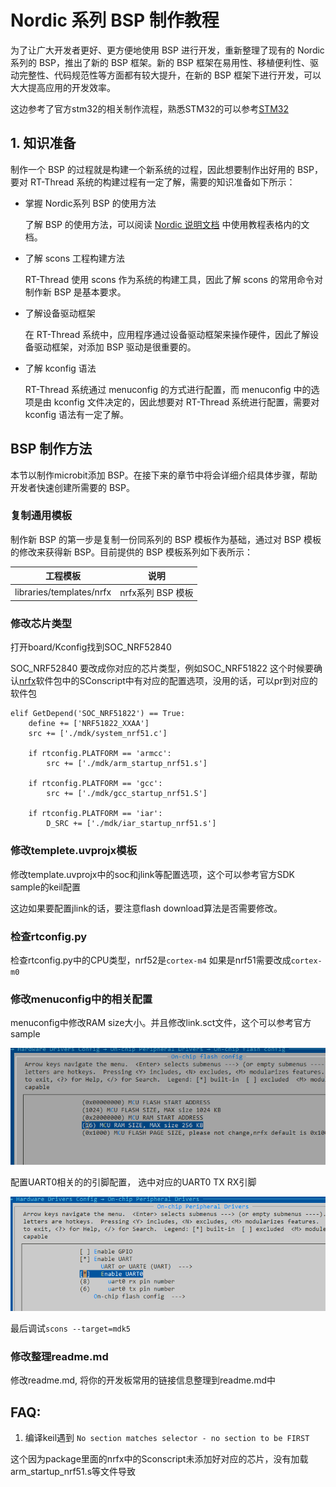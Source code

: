 # Nordic 系列 BSP 制作教程

为了让广大开发者更好、更方便地使用 BSP 进行开发，重新整理了现有的 Nordic 系列的 BSP，推出了新的 BSP 框架。新的 BSP 框架在易用性、移植便利性、驱动完整性、代码规范性等方面都有较大提升，在新的 BSP 框架下进行开发，可以大大提高应用的开发效率。

这边参考了官方stm32的相关制作流程，熟悉STM32的可以参考[STM32](https://github.com/RT-Thread/rt-thread/blob/master/bsp/stm32/docs/STM32%E7%B3%BB%E5%88%97BSP%E5%88%B6%E4%BD%9C%E6%95%99%E7%A8%8B.md)

## 1. 知识准备

制作一个 BSP 的过程就是构建一个新系统的过程，因此想要制作出好用的 BSP，要对 RT-Thread 系统的构建过程有一定了解，需要的知识准备如下所示：

- 掌握  Nordic系列 BSP 的使用方法

  了解 BSP 的使用方法，可以阅读 [Nordic 说明文档](../README.md) 中使用教程表格内的文档。

- 了解 scons 工程构建方法

  RT-Thread 使用 scons 作为系统的构建工具，因此了解 scons 的常用命令对制作新 BSP 是基本要求。

- 了解设备驱动框架

  在 RT-Thread 系统中，应用程序通过设备驱动框架来操作硬件，因此了解设备驱动框架，对添加 BSP 驱动是很重要的。

- 了解 kconfig 语法

  RT-Thread 系统通过 menuconfig 的方式进行配置，而 menuconfig 中的选项是由 kconfig 文件决定的，因此想要对 RT-Thread 系统进行配置，需要对 kconfig 语法有一定了解。


##  BSP 制作方法

本节以制作microbit添加 BSP。在接下来的章节中将会详细介绍具体步骤，帮助开发者快速创建所需要的 BSP。

### 复制通用模板
制作新 BSP 的第一步是复制一份同系列的 BSP 模板作为基础，通过对 BSP 模板的修改来获得新 BSP。目前提供的 BSP 模板系列如下表所示：

| 工程模板 | 说明 |
| ------- | ---- |
| libraries/templates/nrfx | nrfx系列 BSP 模板 |

### 修改芯片类型

打开board/Kconfig找到SOC_NRF52840 

SOC_NRF52840 要改成你对应的芯片类型，例如SOC_NRF51822 这个时候要确认[nrfx](https://github.com/xckhmf/nrfx)软件包中的SConscript中有对应的配置选项，没用的话，可以pr到对应的软件包

```
elif GetDepend('SOC_NRF51822') == True:
	define += ['NRF51822_XXAA']
	src += ['./mdk/system_nrf51.c']
	
	if rtconfig.PLATFORM == 'armcc':
		src += ['./mdk/arm_startup_nrf51.s']
		
	if rtconfig.PLATFORM == 'gcc':
		src += ['./mdk/gcc_startup_nrf51.S']
		
	if rtconfig.PLATFORM == 'iar':
		D_SRC += ['./mdk/iar_startup_nrf51.s']
```

### 修改templete.uvprojx模板

修改template.uvprojx中的soc和jlink等配置选项，这个可以参考官方SDK sample的keil配置

这边如果要配置jlink的话，要注意flash download算法是否需要修改。

### 检查rtconfig.py

检查rtconfig.py中的CPU类型，nrf52是`cortex-m4` 如果是nrf51需要改成`cortex-m0`

### 修改menuconfig中的相关配置

menuconfig中修改RAM size大小。并且修改link.sct文件，这个可以参考官方sample

![image-20210403182242202](images/image-20210403182242202.png)

配置UART0相关的的引脚配置， 选中对应的UART0 TX RX引脚

![image-20210403182031505](images/image-20210403182031505.png)

最后调试`scons --target=mdk5`

### 修改整理readme.md

修改readme.md, 将你的开发板常用的链接信息整理到readme.md中



## FAQ:

1. 编译keil遇到 `No section matches selector - no section to be FIRST`

这个因为package里面的nrfx中的Sconscript未添加好对应的芯片，没有加载arm_startup_nrf51.s等文件导致